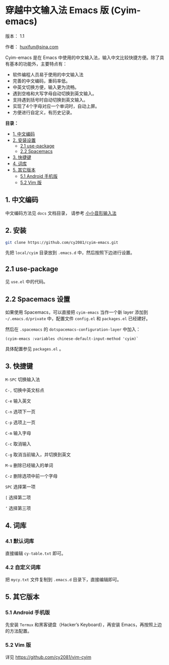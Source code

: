 # 穿越中文输入法 Emacs 版 (Cyim-emacs)

版本： 1.1

作者： huxifun@sina.com

Cyim-emacs 是在 Emacs 中使用的中文输入法，输入中文比较快捷方便。除了具有基本的功能外，主要特点有：

 - 软件编程人员易于使用的中文输入法
 - 完善的中文编码，重码率低。
 - 中英文切换方便，输入更为流畅。
 - 遇到空格和大写字母自动切换到英文输入。
 - 支持遇到括号时自动切换到英文输入。
 - 实现了4个字母对应一个单词时，自动上屏。
 - 方便进行自定义，有历史记录。
 
**目录：** 

 - [1. 中文编码](#sec-0)
 - [2. 安装设置](#sec-1)
   - [2.1 use-package](#sec-21)
   - [2.2 Spacemacs](#sec-22)
 - [3. 快捷键](#sec-3)
 - [4. 词库](#sec-4)
 - [5. 其它版本](#sec-5)
     - [5.1 Android 手机版](#sec-51)
     - [5.2 Vim 版](#sec-52)

## 1. 中文编码<a id="sec-0"></a>

中文编码方法见 `docs` 文档目录， 请参考 [小小音形输入法](http://xxyx.ys168.com/)

## 2. 安装<a id="sec-1"></a>


```bash
git clone https://github.com/cy2081/cyim-emacs.git

```

先把 `local/cyim` 目录放到 `.emacs.d` 中，然后按照下边进行设置。

## 2.1 use-package <a id="sec-21"></a>

见 `use.el` 中的代码。

## 2.2 Spacemacs 设置<a id="sec-22"></a>

如果使用 Spacemacs，可以直接把 `cyim-emacs` 当作一个新 layer 添加到 `~/.emacs.d/private` 中，配置文件 `config.el` 和 `packages.el` 已经建好。

然后在 `.spacemacs` 的 `dotspacemacs-configuration-layer` 中加入：

```emacs-lisp
(cyim-emacs :variables chinese-default-input-method 'cyim)` 
```
具体配置参见 `packages.el` 。

## 3. 快捷键<a id="sec-3"></a>

`M-SPC` 切换输入法

`C-,` 切换中英文标点

`C-e` 输入英文

`C-n` 选项下一页

`C-p` 选项上一页

`C-m` 输入字母

`C-c` 取消输入

`C-g` 取消当前输入，并切换到英文

`M-u` 删除已经输入的单词

`C-z` 删除选项中前一个字母

`SPC` 选择第一项

`[`  选择第二项

`‘`  选择第三项

## 4. 词库<a id="sec-4"></a>
### 4.1 默认词库

直接编辑 `cy-table.txt` 即可。

### 4.2 自定义词库

把 `mycy.txt` 文件复制到 `.emacs.d` 目录下，直接编辑即可。

## 5. 其它版本<a id="sec-5"></a>
### 5.1 Android 手机版<a id="sec-51"></a>

先安装 `Termux` 和黑客键盘（Hacker’s Keyboard），再安装 Emacs，再按照上边的方法配置。

### 5.2 Vim 版<a id="sec-52"></a>

详见 <https://github.com/cy2081/vim-cyim>
